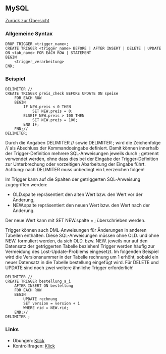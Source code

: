 ## MySQL 

[Zurück zur Übersicht](../README.md)

### Allgemeine Syntax

```mysql
DROP TRIGGER <trigger_name>;
CREATE TRIGGER <trigger_name> BEFORE | AFTER INSERT | DELETE | UPDATE
ON <tab_name> FOR EACH ROW | STATEMENT
BEGIN
	<trigger_verarbeitung>
END;
```

### Beispiel

```mysql
DELIMITER //
CREATE TRIGGER preis_check BEFORE UPDATE ON speise
	FOR EACH ROW
	BEGIN
		IF NEW.preis < 0 THEN
			SET NEW.preis = 0;
		ELSEIF NEW.preis > 100 THEN
			SET NEW.preis = 100;
		END IF;
	END;//
DELIMITER;
```

Durch die Angaben DELIMITER // sowie DELIMITER ; wird die Zeichenfolge // als
Abschluss der Kommandoeingabe definiert. Damit können innerhalb der Trigger-Definition
mehrere SQL-Anweisungen jeweils durch ; getrennt verwendet werden, ohne dass dies
bei der Eingabe der Trigger-Definition zur Unterbrechung oder vorzeitigen Abarbeitung der
Eingabe führt. Achtung: nach DELIMITER muss unbedingt ein Leerzeichen folgen!

Im Trigger kann auf die Spalten der getriggerten SQL-Anweisung zugegriffen werden:

- OLD.spalte repräsentiert den alten Wert bzw. den Wert vor der Änderung,
- NEW.spalte repräsentiert den neuen Wert bzw. den Wert nach der Änderung.

Der neue Wert kann mit SET NEW.spalte = ; überschrieben werden.

Trigger können auch DML-Anweisungen für Änderungen in anderen Tabellen enthalten.
Diese SQL-Anweisungen müssen ohne OLD. und ohne NEW. formuliert werden, da sich
OLD. bzw. NEW. jeweils nur auf den Datensatz der getriggerten Tabelle beziehen!
Trigger werden häufig zur Vermeidung des Lost-Update-Problems eingesetzt.
Im folgenden Beispiel wird die Versionsnummer in der Tabelle rechnung um 1 erhöht,
sobald ein neuer Datensatz in die Tabelle bestellung eingefügt wird.
Für DELETE und UPDATE sind noch zwei weitere ähnliche Trigger erforderlich!

```mysql
DELIMITER //
CREATE TRIGGER bestellung_a_i
	AFTER INSERT ON bestellung
	FOR EACH ROW
	BEGIN
		UPDATE rechnung
		SET version = version + 1
		WHERE rid = NEW.rid;
	END;//
DELIMITER ;
```

### Links

- Übungen: [Klick](UEBUNGEN.md)
- Kontrollfragen: [Klick](FRAGEN.md)
